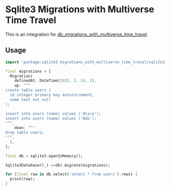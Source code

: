 # Sqlite3 Migrations with Multiverse Time Travel

This is an integration for [db_migrations_with_multiverse_time_travel](https://pub.dev/packages/db_migrations_with_multiverse_time_travel).

## Usage

```dart
import 'package:sqlite3_migrations_with_multiverse_time_travel/sqlite3_migrations_with_multiverse_time_travel.dart';

final migrations = [
  Migration(
    definedAt: DateTime(2025, 3, 14, 1),
    up: """
create table users (
  id integer primary key autoincrement,
  name text not null
);

insert into users (name) values ('Alice');
insert into users (name) values ('Bob');
""",
    down: """
drop table users;
""",
  ),
];

final db = sqlite3.openInMemory();

Sqlite3Database((_) =>db).migrate(migrations);

for (final row in db.select('select * from users').rows) {
  print(row);
}
```
